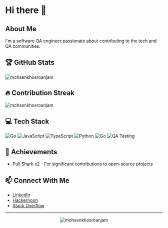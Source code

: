 # Hi there 👋

## About Me
I'm a software QA engineer passionate about contributing to the tech and QA communities.


## 🏆 GitHub Stats
<p align="left">
  <img src="https://github-readme-stats.vercel.app/api?username=mohsenkhosroanjam&show_icons=true&locale=en&theme=radical&include_all_commits=true&count_private=true" alt="mohsenkhosroanjam" />
</p>

## 🔥 Contribution Streak
<p align="left">
  <img src="https://github-readme-streak-stats.herokuapp.com/?user=mohsenkhosroanjam&theme=radical&hide_border=true&date_format=M%20j%5B%2C%20Y%5D" alt="mohsenkhosroanjam" />
</p>

## 💻 Tech Stack
<p align="left">
  <img src="https://img.shields.io/badge/Go-00ADD8?style=for-the-badge&logo=go&logoColor=white" alt="Go" />
  <img src="https://img.shields.io/badge/JavaScript-F7DF1E?style=for-the-badge&logo=javascript&logoColor=black" alt="JavaScript" />
  <img src="https://img.shields.io/badge/TypeScript-007ACC?style=for-the-badge&logo=typescript&logoColor=white" alt="TypeScript" />
  <img src="https://img.shields.io/badge/Python-3776AB?style=for-the-badge&logo=python&logoColor=white" alt="Python" />
  <img src="https://img.shields.io/badge/Go-00ADD8?style=for-the-badge&logo=go&logoColor=white" alt="Go" />
  <img src="https://img.shields.io/badge/QA-Testing-blue?style=for-the-badge" alt="QA Testing" />
</p>

## 🌟 Achievements
- Pull Shark x2 - For significant contributions to open-source projects

## 📫 Connect With Me
- [LinkedIn](https://linkedin.com/in/m-kha)
- [Hackernoon](https://hackernoon.com/u/mka342)
- [Stack Overflow](https://stackoverflow.com/users/28610109/mohsen-khosroanjam)

---

<p align="center">
  <img src="https://komarev.com/ghpvc/?username=mohsenkhosroanjam&label=Profile%20views&color=0e75b6&style=flat" alt="mohsenkhosroanjam" />
</p>